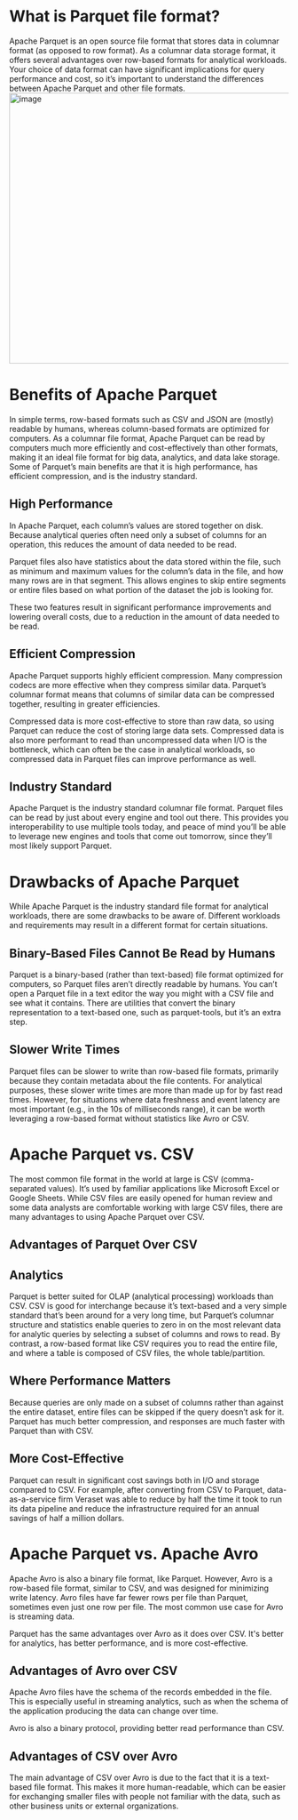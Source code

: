 # What is Parquet file format?
Apache Parquet is an open source file format that stores data in columnar format (as opposed to row format). As a columnar data storage format, it offers several advantages over row-based formats for analytical workloads. Your choice of data format can have significant implications for query performance and cost, so it’s important to understand the differences between Apache Parquet and other file formats.
<img width="1161" height="487" alt="image" src="https://github.com/user-attachments/assets/e17a7dd1-26eb-49c0-aa6b-f35b24a3327d" />


# Benefits of Apache Parquet

In simple terms, row-based formats such as CSV and JSON are (mostly) readable by humans, whereas column-based formats are optimized for computers. As a columnar file format, Apache Parquet can be read by computers much more efficiently and cost-effectively than other formats, making it an ideal file format for big data, analytics, and data lake storage. Some of Parquet’s main benefits are that it is high performance, has efficient compression, and is the industry standard.
## High Performance

In Apache Parquet, each column’s values are stored together on disk. Because analytical queries often need only a subset of columns for an operation, this reduces the amount of data needed to be read.


Parquet files also have statistics about the data stored within the file, such as minimum and maximum values for the column’s data in the file, and how many rows are in that segment. This allows engines to skip entire segments or entire files based on what portion of the dataset the job is looking for.

These two features result in significant performance improvements and lowering overall costs, due to a reduction in the amount of data needed to be read.
## Efficient Compression

Apache Parquet supports highly efficient compression. Many compression codecs are more effective when they compress similar data. Parquet’s columnar format means that columns of similar data can be compressed together, resulting in greater efficiencies. 


Compressed data is more cost-effective to store than raw data, so using Parquet can reduce the cost of storing large data sets. Compressed data is also more performant to read than uncompressed data when I/O is the bottleneck, which can often be the case in analytical workloads, so compressed data in Parquet files can improve performance as well.
## Industry Standard

Apache Parquet is the industry standard columnar file format. Parquet files can be read by just about every engine and tool out there. This provides you interoperability to use multiple tools today, and peace of mind you’ll be able to leverage new engines and tools that come out tomorrow, since they’ll most likely support Parquet.
# Drawbacks of Apache Parquet

While Apache Parquet is the industry standard file format for analytical workloads, there are some drawbacks to be aware of. Different workloads and requirements may result in a different format for certain situations.
## Binary-Based Files Cannot Be Read by Humans

Parquet is a binary-based (rather than text-based) file format optimized for computers, so Parquet files aren’t directly readable by humans. You can’t open a Parquet file in a text editor the way you might with a CSV file and see what it contains. There are utilities that convert the binary representation to a text-based one, such as parquet-tools, but it’s an extra step. 
## Slower Write Times


Parquet files can be slower to write than row-based file formats, primarily because they contain metadata about the file contents. For analytical purposes, these slower write times are more than made up for by fast read times. However, for situations where data freshness and event latency are most important (e.g., in the 10s of milliseconds range), it can be worth leveraging a row-based format without statistics like Avro or CSV. 
# Apache Parquet vs. CSV

The most common file format in the world at large is CSV (comma-separated values). It’s used by familiar applications like Microsoft Excel or Google Sheets. While CSV files are easily opened for human review and some data analysts are comfortable working with large CSV files, there are many advantages to using Apache Parquet over CSV.
## Advantages of Parquet Over CSV
## Analytics

Parquet is better suited for OLAP (analytical processing) workloads than CSV. CSV is good for interchange because it’s text-based and a very simple standard that’s been around for a very long time, but Parquet’s columnar structure and statistics enable queries to zero in on the most relevant data for analytic queries by selecting a subset of columns and rows to read. By contrast, a row-based format like CSV requires you to read the entire file, and where a table is composed of CSV files, the whole table/partition.
## Where Performance Matters

Because queries are only made on a subset of columns rather than against the entire dataset, entire files can be skipped if the query doesn’t ask for it. Parquet has much better compression, and responses are much faster with Parquet than with CSV. 
## More Cost-Effective

Parquet can result in significant cost savings both in I/O and storage compared to CSV. For example, after converting from CSV to Parquet, data-as-a-service firm Veraset was able to reduce by half the time it took to run its data pipeline and reduce the infrastructure required for an annual savings of half a million dollars.
# Apache Parquet vs. Apache Avro

Apache Avro is also a binary file format, like Parquet. However, Avro is a row-based file format, similar to CSV, and was designed for minimizing write latency. Avro files have far fewer rows per file than Parquet, sometimes even just one row per file. The most common use case for Avro is streaming data. 

Parquet has the same advantages over Avro as it does over CSV. It's better for analytics, has better performance, and is more cost-effective.
## Advantages of Avro over CSV

Apache Avro files have the schema of the records embedded in the file. This is especially useful in streaming analytics, such as when the schema of the application producing the data can change over time.

Avro is also a binary protocol, providing better read performance than CSV.
## Advantages of CSV over Avro

The main advantage of CSV over Avro is due to the fact that it is a text-based file format. This makes it more human-readable, which can be easier for exchanging smaller files with people not familiar with the data, such as other business units or external organizations.

